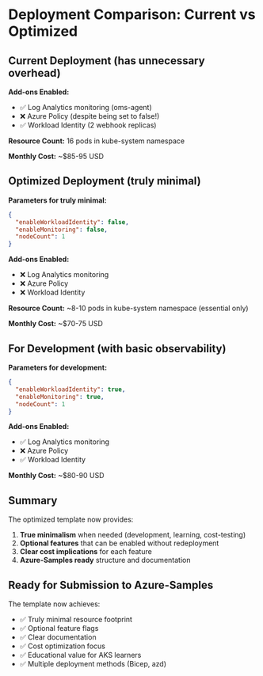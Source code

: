 # Deployment Comparison: Current vs Optimized

## Current Deployment (has unnecessary overhead)

**Add-ons Enabled:**
- ✅ Log Analytics monitoring (oms-agent)
- ❌ Azure Policy (despite being set to false!)
- ✅ Workload Identity (2 webhook replicas)

**Resource Count:** 16 pods in kube-system namespace

**Monthly Cost:** ~$85-95 USD

## Optimized Deployment (truly minimal)

**Parameters for truly minimal:**
```json
{
  "enableWorkloadIdentity": false,
  "enableMonitoring": false,
  "nodeCount": 1
}
```

**Add-ons Enabled:**
- ❌ Log Analytics monitoring 
- ❌ Azure Policy
- ❌ Workload Identity

**Resource Count:** ~8-10 pods in kube-system namespace (essential only)

**Monthly Cost:** ~$70-75 USD

## For Development (with basic observability)

**Parameters for development:**
```json
{
  "enableWorkloadIdentity": true,
  "enableMonitoring": true,
  "nodeCount": 1
}
```

**Add-ons Enabled:**
- ✅ Log Analytics monitoring 
- ❌ Azure Policy
- ✅ Workload Identity

**Monthly Cost:** ~$80-90 USD

## Summary

The optimized template now provides:

1. **True minimalism** when needed (development, learning, cost-testing)
2. **Optional features** that can be enabled without redeployment
3. **Clear cost implications** for each feature
4. **Azure-Samples ready** structure and documentation

## Ready for Submission to Azure-Samples

The template now achieves:
- ✅ Truly minimal resource footprint
- ✅ Optional feature flags
- ✅ Clear documentation
- ✅ Cost optimization focus
- ✅ Educational value for AKS learners
- ✅ Multiple deployment methods (Bicep, azd)
